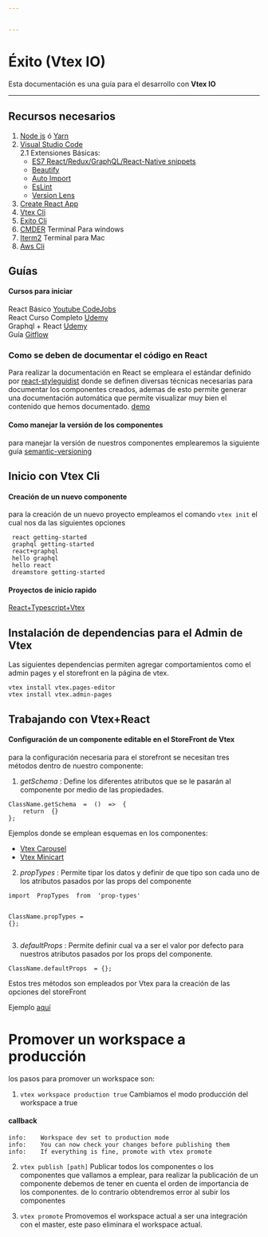 ```yaml
---


---
```


<h1 id="éxito-vtex-io">Éxito (Vtex IO)</h1>
<p>Esta documentación es una guía para el desarrollo con <strong>Vtex IO</strong></p>
<hr>
<h2 id="recursos-necesarios">Recursos necesarios</h2>
<ol>
<li><a href="https://nodejs.org/es/">Node js</a> ó <a href="https://yarnpkg.com/en/">Yarn</a></li>
<li><a href="https://code.visualstudio.com/">Visual Studio Code</a><br>
2.1 Extensiones Básicas:
<ul>
<li><a href="https://marketplace.visualstudio.com/items?itemName=dsznajder.es7-react-js-snippets">ES7 React/Redux/GraphQL/React-Native snippets</a></li>
<li><a href="https://marketplace.visualstudio.com/items?itemName=HookyQR.beautify">Beautify</a></li>
<li><a href="https://marketplace.visualstudio.com/items?itemName=steoates.autoimport">Auto Import</a></li>
<li><a href="https://marketplace.visualstudio.com/items?itemName=dbaeumer.vscode-eslint">EsLint</a></li>
<li><a href="https://marketplace.visualstudio.com/items?itemName=pflannery.vscode-versionlens">Version Lens</a></li>
</ul>
</li>
<li><a href="https://github.com/facebook/create-react-app">Create React App</a></li>
<li><a href="https://www.npmjs.com/package/vtex">Vtex Cli</a></li>
<li><a href="https://www.npmjs.com/package/exito-cli">Exito Cli</a></li>
<li><a href="http://cmder.net/">CMDER</a> Terminal Para windows</li>
<li><a href="https://www.iterm2.com/">Iterm2</a> Terminal para Mac</li>
<li><a href="https://docs.aws.amazon.com/cli/latest/userguide/install-windows.html">Aws Cli</a></li>
</ol>
<h2 id="guías">Guías</h2>
<h4 id="cursos-para-iniciar">Cursos para iniciar</h4>
<p>React Básico <a href="https://www.youtube.com/watch?v=bG53Pw17tog&amp;list=PLeWI3XlFEVOX6jACDygzApsvigQiDrun8">Youtube CodeJobs</a><br>
React Curso Completo <a href="https://exito.udemy.com/react-the-complete-guide-incl-redux/learn/v4/overview">Udemy</a><br>
Graphql + React <a href="https://exito.udemy.com/graphql-with-react-course/learn/v4/content">Udemy</a><br>
Guía <a href="http://aprendegit.com/que-es-git-flow/">Gitflow</a></p>
<h3 id="como-se-deben-de-documentar-el-código-en-react">Como se deben de documentar el código en React</h3>
<p>Para realizar la documentación en React se empleara el estándar definido por <a href="https://react-styleguidist.js.org/docs/documenting.html">react-styleguidist</a> donde se definen diversas técnicas necesarias para documentar los componentes creados, ademas de esto permite generar una documentación automática que permite visualizar muy bien el contenido que hemos documentado. <a href="https://github.com/styleguidist/react-styleguidist/tree/master/examples/basic">demo</a></p>
<h4 id="como-manejar-la-versión-de-los-componentes">Como manejar la versión de los componentes</h4>
<p>para manejar la versión de nuestros componentes emplearemos la siguiente guía <a href="https://docs.npmjs.com/about-semantic-versioning">semantic-versioning</a></p>
<h2 id="inicio-con-vtex-cli">Inicio con Vtex Cli</h2>
<h4 id="creación-de-un-nuevo-componente">Creación de un nuevo componente</h4>
<p>para la creación de un nuevo proyecto empleamos el comando <code>vtex init</code> el cual nos da las siguientes opciones</p>
<pre class=" language-bash"><code class="prism  language-bash"> react getting-started
 graphql getting-started
 react+graphql
 hello graphql
 hello react
 dreamstore getting-started
</code></pre>
<h4 id="proyectos-de-inicio-rapido">Proyectos de inicio rapido</h4>
<p><a href="aws">React+Typescript+Vtex</a></p>
<h2 id="instalación-de-dependencias-para-el-admin-de-vtex">Instalación de dependencias para el Admin de Vtex</h2>
<p>Las siguientes dependencias permiten agregar comportamientos como el admin pages y el storefront en la página de vtex.</p>
<pre><code>vtex install vtex.pages-editor
vtex install vtex.admin-pages
</code></pre>
<h2 id="trabajando-con-vtexreact">Trabajando con Vtex+React</h2>
<h4 id="configuración-de-un-componente-editable-en-el-storefront-de-vtex">Configuración de un componente editable en el StoreFront de Vtex</h4>
<p>para la configuración necesaria para el storefront se necesitan tres métodos dentro de nuestro componente:</p>
<ol>
<li><em>getSchema</em> : Define los diferentes atributos que se le pasarán al componente por medio de las propiedades.</li>
</ol>
<pre class=" language-bash"><code class="prism  language-bash">ClassName.getSchema  <span class="token operator">=</span>  <span class="token punctuation">(</span><span class="token punctuation">)</span>  <span class="token operator">=</span><span class="token operator">&gt;</span>  <span class="token punctuation">{</span>
	<span class="token keyword">return</span>  <span class="token punctuation">{</span><span class="token punctuation">}</span>
<span class="token punctuation">}</span><span class="token punctuation">;</span>
</code></pre>
<p>Ejemplos donde se emplean esquemas en los componentes:</p>
<ul>
<li><a href="https://github.com/vtex-apps/carousel">Vtex Carousel</a></li>
<li><a href="https://github.com/vtex-apps/minicart">Vtex Minicart</a></li>
</ul>
<ol start="2">
<li><em>propTypes</em> : Permite tipar los datos y definir de que tipo son cada uno de los atributos pasados por las props del componente</li>
</ol>
<pre class=" language-bash"><code class="prism  language-bash"><span class="token function">import</span>  PropTypes  from  <span class="token string">'prop-types'</span>

ClassName.propTypes  <span class="token operator">=</span> <span class="token punctuation">{</span><span class="token punctuation">}</span><span class="token punctuation">;</span>
</code></pre>
<ol start="3">
<li><em>defaultProps</em> : Permite definir cual va a ser el valor por defecto para nuestros atributos pasados por los props del componente.</li>
</ol>
<pre class=" language-bash"><code class="prism  language-bash">ClassName.defaultProps  <span class="token operator">=</span> <span class="token punctuation">{</span><span class="token punctuation">}</span><span class="token punctuation">;</span>
</code></pre>
<p>Estos tres métodos son empleados por Vtex para la creación de las opciones del storeFront</p>
<p>Ejemplo <a href="https://github.com/Maik3345/exito-vtex-doc/blob/master/components/schema-examples/basic-shecma-js.js">aquí</a></p>
<h1 id="promover-un-workspace-a-producción">Promover un workspace a producción</h1>
<p>los pasos para promover un workspace son:</p>
<ol>
<li><code>vtex workspace production true</code>  Cambiamos el modo producción del workspace a true</li>
</ol>
<h4 id="callback">callback</h4>
<pre class=" language-bash"><code class="prism  language-bash">info:    Workspace dev <span class="token keyword">set</span> to production mode
info:    You can now check your changes before publishing them
info:    If everything is fine, promote with vtex promote
</code></pre>
<ol start="2">
<li>
<p><code>vtex publish [path]</code> Publicar todos los componentes o los componentes que vallamos a emplear, para realizar la publicación de un componente debemos de tener en cuenta el orden de importancia de los componentes. de lo contrario obtendremos error al subir los componentes</p>
</li>
<li>
<p><code>vtex promote</code> Promovemos el workspace actual a ser una integración con el master, este paso eliminara el workspace actual.</p>
</li>
</ol>

